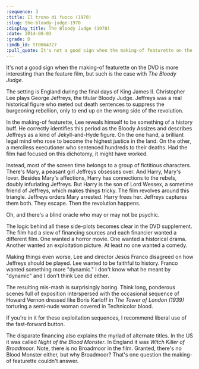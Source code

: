 ```yaml
---
:sequence: 3
:title: Il trono di fuoco (1970)
:slug: the-bloody-judge-1970
:display_title: The Bloody Judge (1970)
:date: 2014-08-03
:grade: D
:imdb_id: tt0064727
:pull_quote: It's not a good sign when the making-of featurette on the DVD is more interesting than the feature film, but such is the case with _The Bloody Judge_.
---
```


It's not a good sign when the making-of featurette on the DVD is more interesting than the feature film, but such is the case with _The Bloody Judge_.

The setting is England during the final days of King James II. Christopher Lee plays George Jeffreys, the titular Bloody Judge. Jeffreys was a real historical figure who meted out death sentences to suppress the burgeoning rebellion, only to end up on the wrong side of the revolution.

In the making-of featurette, Lee reveals himself to be something of a history buff. He correctly identifies this period as the Bloody Assizes and describes Jeffreys as a kind of Jekyll-and-Hyde figure. On the one hand, a brilliant legal mind who rose to become the highest justice in the land. On the other, a merciless executioner who sentenced hundreds to their deaths. Had the film had focused on this dichotomy, it might have worked.

Instead, most of the screen time belongs to a group of fictitious characters. There's Mary, a peasant girl Jeffreys obsesses over. And Harry, Mary's lover. Besides Mary's affections, Harry has connections to the rebels, doubly infuriating Jeffreys. But Harry is the son of Lord Wessex, a sometime friend of Jeffreys, which makes things tricky. The film revolves around this triangle. Jeffreys orders Mary arrested. Harry frees her. Jeffreys captures them both. They escape. Then the revolution happens.

Oh, and there's a blind oracle who may or may not be psychic.

The logic behind all these side-plots becomes clear in the DVD supplement. The film had a slew of financing sources and each financier wanted a different film. One wanted a horror movie. One wanted a historical drama. Another wanted an exploitation picture. At least no one wanted a comedy.

Making things even worse, Lee and director Jesús Franco disagreed on how Jeffreys should be played. Lee wanted to be faithful to history.  Franco wanted something more "dynamic." I don't know what he meant by "dynamic" and I don't think Lee did either.

The resulting mis-mash is surprisingly boring. Think long, ponderous scenes full of exposition interspersed with the occasional sequence of Howard Vernon dressed like Boris Karloff in _The Tower of London (1939)_ torturing a semi-nude woman covered in Technicolor blood.

If you're in it for these exploitation sequences, I recommend liberal use of the fast-forward button.

The disparate financing also explains the myriad of alternate titles. In the US it was called _Night of the Blood Monster_. In England it was _Witch Killer of Broadmoor_. Note, there is no Broadmoor in the film. Granted, there's no Blood Monster either, but why Broadmoor? That's one question the making-of featurette couldn't answer.
